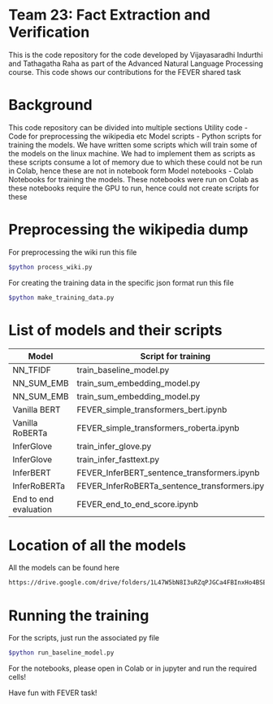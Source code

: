 # Team 23: Fact Extraction and Verification

This is the code repository for the code developed by Vijayasaradhi Indurthi and Tathagatha Raha as part of the Advanced Natural Language Processing course.  This code shows our contributions for the FEVER shared task

# Background
This code repository can be divided into multiple sections
Utility code - Code for preprocessing the wikipedia etc
Model scripts - Python scripts for training the models. We have written some scripts which will train some of the models on the linux machine. We had to implement them as scripts as these scripts consume a lot of memory due to which these could not be run in Colab, hence these are not in notebook form
Model notebooks - Colab Notebooks for training the models. These notebooks were run on Colab as these notebooks require the GPU to run, hence could not create scripts for these


# Preprocessing the wikipedia dump
For preprocessing the wiki run this file
```bash
$python process_wiki.py
```
For creating the training data in the specific json format run this file
```bash
$python make_training_data.py
```
# List of models and their scripts
| Model |Script for training  |Link to the model|
|---|---|---|
|NN_TFIDF|train_baseline_model.py|baseline_classifier_5000_model.h5 |
| NN_SUM_EMB|train_sum_embedding_model.py  | sum_embed_glove_classifier_model.h5|
| NN_SUM_EMB|train_sum_embedding_model.py  | sum_embed_fasttext_classifier_model.h5|
| Vanilla BERT|FEVER_simple_transformers_bert.ipynb  | Directory fever_bert_base_encased|
| Vanilla RoBERTa|FEVER_simple_transformers_roberta.ipynb | Directory fever_roberta_base|
| InferGlove|train_infer_glove.py | baseline_classifier_inferglove_model.h5|
| InferGlove|train_infer_fasttext.py | baseline_classifier_inferfasttext_model.h5|
| InferBERT|FEVER_InferBERT_sentence_transformers.ipynb | baseline_classifier_inferbert_model.h5|
| InferRoBERTa|FEVER_InferRoBERTa_sentence_transformers.ipynb | baseline_classifier_infer_roberta_model.h5|
| End to end evaluation|FEVER_end_to_end_score.ipynb | NA|



# Location of all the models

All the models can be found here
```bash
https://drive.google.com/drive/folders/1L47W5bN8I3uRZqPJGCa4FBInxHo4BSE9?usp=sharing
```
# Running the training
For the scripts, just run the associated py file
```bash
$python run_baseline_model.py
```
For the notebooks, please open in Colab or in jupyter and run the required cells!

Have fun with FEVER task!
